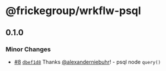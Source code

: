 # @frickegroup/wrkflw-psql

## 0.1.0

### Minor Changes

- [#8](https://github.com/frickegroup/wrkflw-engine/pull/8) [`dbef1d8`](https://github.com/frickegroup/wrkflw-engine/commit/dbef1d88c3c63f2c6267f1b2fc732fe36d4a2bb0) Thanks [@alexanderniebuhr](https://github.com/alexanderniebuhr)! - psql node `query()`
